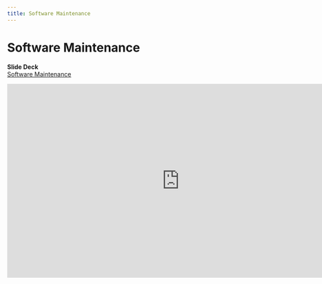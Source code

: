 ```yaml
---
title: Software Maintenance
---
```


# Software Maintenance

__Slide Deck__   
[Software Maintenance](https://docs.google.com/presentation/d/1BxtS2A1vMQChjYMrPuzOB8v7V4wLPpHj7F4lIGIDnWU/edit?usp=sharing)

<iframe width="800" height="450" src="https://www.youtube.com/embed/yS2WM1Rk79k" frameborder="0" allow="accelerometer; autoplay; encrypted-media; gyroscope; picture-in-picture" allowfullscreen></iframe>